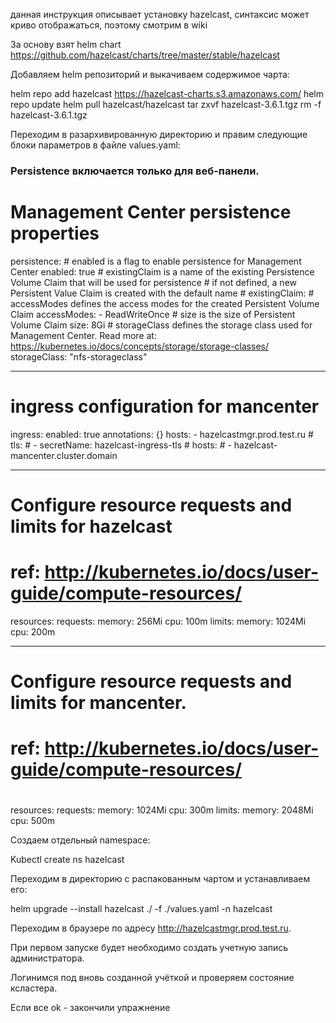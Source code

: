 данная инструкция описывает установку hazelcast, синтаксис может криво отображаться, поэтому смотрим в wiki


За основу взят  helm chart https://github.com/hazelcast/charts/tree/master/stable/hazelcast

Добавляем helm репозиторий и выкачиваем содержимое чарта:

helm repo add hazelcast https://hazelcast-charts.s3.amazonaws.com/
helm repo update
helm pull hazelcast/hazelcast
tar zxvf hazelcast-3.6.1.tgz
rm -f hazelcast-3.6.1.tgz

Переходим в разархивированную директорию и правим следующие блоки параметров в файле values.yaml:
### Persistence включается только для веб-панели. 
 # Management Center persistence properties
  persistence:
    # enabled is a flag to enable persistence for Management Center
    enabled: true
    # existingClaim is a name of the existing Persistence Volume Claim that will be used for persistence
    # if not defined, a new Persistent Value Claim is created with the default name
    # existingClaim:
    # accessModes defines the access modes for the created Persistent Volume Claim
    accessModes:
    - ReadWriteOnce
    # size is the size of Persistent Volume Claim
    size: 8Gi
    # storageClass defines the storage class used for Management Center. Read more at: https://kubernetes.io/docs/concepts/storage/storage-classes/
    storageClass: "nfs-storageclass"

----
  # ingress configuration for mancenter
  ingress:
    enabled: true
    annotations: {}
    hosts:
     - hazelcastmgr.prod.test.ru
    # tls:
    # - secretName: hazelcast-ingress-tls
    #   hosts:
    #   - hazelcast-mancenter.cluster.domain

---
# Configure resource requests and limits for hazelcast
# ref: http://kubernetes.io/docs/user-guide/compute-resources/

resources:
   requests:
     memory: 256Mi
     cpu: 100m
   limits:
     memory: 1024Mi
     cpu: 200m

---
  # Configure resource requests and limits for mancenter. 
  # ref: http://kubernetes.io/docs/user-guide/compute-resources/
  #
resources:
   requests:
     memory: 1024Mi
     cpu: 300m
   limits:
     memory:  2048Mi
     cpu: 500m

Создаем отдельный namespace:

Kubectl create ns hazelcast

Переходим в директорию с распакованным чартом и устанавливаем его:

helm upgrade --install hazelcast ./ -f ./values.yaml -n hazelcast


Переходим в браузере по адресу  http://hazelcastmgr.prod.test.ru. 

При первом запуске будет необходимо  создать учетную запись администратора. 

Логинимся под вновь  созданной учёткой и проверяем состояние ксластера. 

Если все ok - закончили упражнение 

